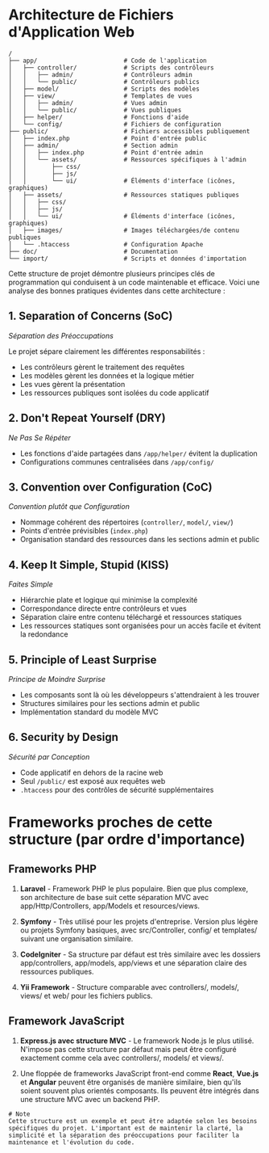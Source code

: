 # Architecture de Fichiers d'Application Web

```
/
├── app/                        # Code de l'application
│   ├── controller/             # Scripts des contrôleurs
│   │   ├── admin/              # Contrôleurs admin
│   │   └── public/             # Contrôleurs publics
│   ├── model/                  # Scripts des modèles
│   ├── view/                   # Templates de vues
│   │   ├── admin/              # Vues admin
│   │   └── public/             # Vues publiques
│   ├── helper/                 # Fonctions d'aide
│   └── config/                 # Fichiers de configuration
├── public/                     # Fichiers accessibles publiquement
│   ├── index.php               # Point d'entrée public
│   ├── admin/                  # Section admin
│   │   ├── index.php           # Point d'entrée admin
│   │   └── assets/             # Ressources spécifiques à l'admin
│   │       ├── css/
│   │       ├── js/
│   │       └── ui/             # Éléments d'interface (icônes, graphiques)
│   ├── assets/                 # Ressources statiques publiques
│   │   ├── css/
│   │   ├── js/
│   │   └── ui/                 # Éléments d'interface (icônes, graphiques)
│   ├── images/                 # Images téléchargées/de contenu publiques
│   └── .htaccess               # Configuration Apache
├── doc/                        # Documentation
└── import/                     # Scripts et données d'importation
```

Cette structure de projet démontre plusieurs principes clés de programmation qui conduisent à un code maintenable et efficace. Voici une analyse des bonnes pratiques évidentes dans cette architecture :

## 1. Separation of Concerns (SoC)
*Séparation des Préoccupations*

Le projet sépare clairement les différentes responsabilités :
- Les contrôleurs gèrent le traitement des requêtes
- Les modèles gèrent les données et la logique métier
- Les vues gèrent la présentation
- Les ressources publiques sont isolées du code applicatif

## 2. Don't Repeat Yourself (DRY)
*Ne Pas Se Répéter*

- Les fonctions d'aide partagées dans `/app/helper/` évitent la duplication
- Configurations communes centralisées dans `/app/config/`

## 3. Convention over Configuration (CoC)
*Convention plutôt que Configuration*

- Nommage cohérent des répertoires (`controller/`, `model/`, `view/`)
- Points d'entrée prévisibles (`index.php`)
- Organisation standard des ressources dans les sections admin et public

## 4. Keep It Simple, Stupid (KISS)
*Faites Simple*

- Hiérarchie plate et logique qui minimise la complexité
- Correspondance directe entre contrôleurs et vues
- Séparation claire entre contenu téléchargé et ressources statiques
- Les ressources statiques sont organisées pour un accès facile et évitent la redondance

## 5. Principle of Least Surprise
*Principe de Moindre Surprise*

- Les composants sont là où les développeurs s'attendraient à les trouver
- Structures similaires pour les sections admin et public
- Implémentation standard du modèle MVC

## 6. Security by Design
*Sécurité par Conception*

- Code applicatif en dehors de la racine web
- Seul `/public/` est exposé aux requêtes web
- `.htaccess` pour des contrôles de sécurité supplémentaires


# Frameworks proches de cette structure (par ordre d'importance)

## Frameworks PHP

1. **Laravel** - Framework PHP le plus populaire. Bien que plus complexe, son architecture de base suit cette séparation MVC avec app/Http/Controllers, app/Models et resources/views.

2. **Symfony** - Très utilisé pour les projets d'entreprise. Version plus légère ou projets Symfony basiques, avec src/Controller, config/ et templates/ suivant une organisation similaire.

3. **CodeIgniter** - Sa structure par défaut est très similaire avec les dossiers app/controllers, app/models, app/views et une séparation claire des ressources publiques.

4. **Yii Framework** - Structure comparable avec controllers/, models/, views/ et web/ pour les fichiers publics.

## Framework JavaScript

1. **Express.js avec structure MVC** - Le framework Node.js le plus utilisé. N'impose pas cette structure par défaut mais peut être configuré exactement comme cela avec controllers/, models/ et views/.

2. Une floppée de frameworks JavaScript front-end comme **React**, **Vue.js** et **Angular** peuvent être organisés de manière similaire, bien qu'ils soient souvent plus orientés composants. Ils peuvent être intégrés dans une structure MVC avec un backend PHP.

```
# Note
Cette structure est un exemple et peut être adaptée selon les besoins spécifiques du projet. L'important est de maintenir la clarté, la simplicité et la séparation des préoccupations pour faciliter la maintenance et l'évolution du code.
